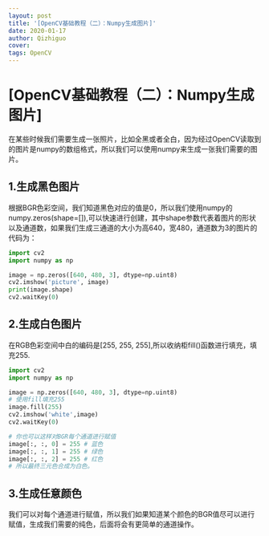 ```yaml
---
layout: post
title: '[OpenCV基础教程（二）：Numpy生成图片]'
date: 2020-01-17
author: Qizhiguo
cover: 
tags: OpenCV
---
```


# [OpenCV基础教程（二）：Numpy生成图片]

在某些时候我们需要生成一张照片，比如全黑或者全白，因为经过OpenCV读取到的图片是numpy的数组格式，所以我们可以使用numpy来生成一张我们需要的图片。

## 1.生成黑色图片

根据BGR色彩空间，我们知道黑色对应的值是0，所以我们使用numpy的numpy.zeros(shape=[]),可以快速进行创建，其中shape参数代表着图片的形状以及通道数，如果我们生成三通道的大小为高640，宽480，通道数为3的图片的代码为：

```python
import cv2
import numpy as np

image = np.zeros([640, 480, 3], dtype=np.uint8)
cv2.imshow('picture', image)
print(image.shape)
cv2.waitKey(0)
```

## 2.生成白色图片

在RGB色彩空间中白的编码是[255, 255, 255],所以收纳柜fill()函数进行填充，填充255.

```python
import cv2
import numpy as np

image = np.zeros([640, 480, 3], dtype=np.uint8)
# 使用fill填充255
image.fill(255)
cv2.imshow('white',image)
cv2.waitKey(0)

# 你也可以这样对BGR每个通道进行赋值
image[:, :, 0] = 255 # 蓝色
image[:, :, 1] = 255 # 绿色
image[:, :, 2] = 255 # 红色
# 所以最终三元色合成为白色。
```

##  3.生成任意颜色

我们可以对每个通道进行赋值，所以我们如果知道某个颜色的BGR值尽可以进行赋值，生成我们需要的纯色，后面将会有更简单的通道操作。

